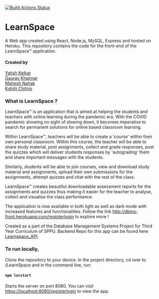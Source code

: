 [![Build Actions Status](https://github.com/yatish1606/DBMS_Frontend/workflows/Node.js%20CI/badge.svg)](https://github.com/yatish1606/DBMS_Frontend/actions)

# LearnSpace

A Web app created using React, Node.js, MySQL, Express and hosted on Heroku.
This repository contains the code for the front-end of the LearnSpace™ application.

#### Created by

[Yatish Kelkar](https://github.com/yatish1606)<br/>
[Gaurav Khairnar](https://github.com/gaurav1620)<br/>
[Mahesh Nahak](https://github.com/maheshn22)<br/>
[Kshitij Chitnis](https://github.com/m0rphtail)

### What is LearnSpace ? 

LearnSpace™ is an application that is aimed at helping the students and teachers with online learning during the pandemic era. With the COVID pandemic showing no sight of slowing down, it becomes imperative to search for permanent solutions for online based classroom learning. 

Within LearnSpace™, teachers will be able to create a 'course' within their own personal classroom. Within this course, the teacher will be able to share study material, post assignments, collect and grade responses, post the quizzes which will deliver students responses by 'autograding' them and share important messages with the students. 

Similarly, students will be able to join courses, view and download study material and assignments, upload their own submissions for the assignments, attempt quizzes and chat with the rest of the class. 

LearnSpace™ creates beautiful downloadable assessment reports for the assignments and quizzes thus making it easier for the teacher to analyse, collect and visualise the class performance. 

The application is now available in both light as well as dark mode with increased features and functionalities. Follow the link http://dbms-front.herokuapp.com/registerlogin to explore more !


Created as a part of the Database Management Systems Project for Third Year Curriculum of SPPU. 
Backend Repo for this app can be found here [Learnspace_API](https://github.com/gaurav1620/Learnspace_API).

### To run locally, 

Clone the repository to your device. In the project directory, cd over to /LearnSpace and in the command line, run: 

#### `npm locstart`

Starts the server on port 8080. You can visit [https://localhost:8080/registerlogin](https://localhost:8080/registerlogin) to view the app.



